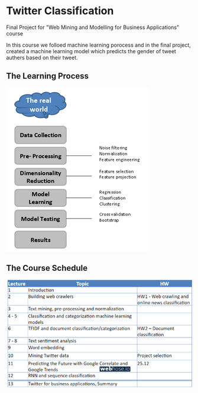 # Twitter Classification
Final Project for "Web Mining and Modelling for Business Applications" course 

In this course we folloed machine learning porocess and in the final project, created a machine learning model which predicts
the gender of tweet authers based on their tweet.

## The Learning Process
![The Machine Learning Process](/Images/MahcineLearningProcess.png)

## The Course Schedule
![The Course Schedule](/Images/DataMiningSchedule_headerless.png)
